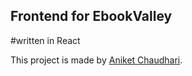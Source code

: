 ## Frontend for EbookValley
#written in React

This project is made by [Aniket Chaudhari](https://instagram.com/aniket.chaudhari3).
